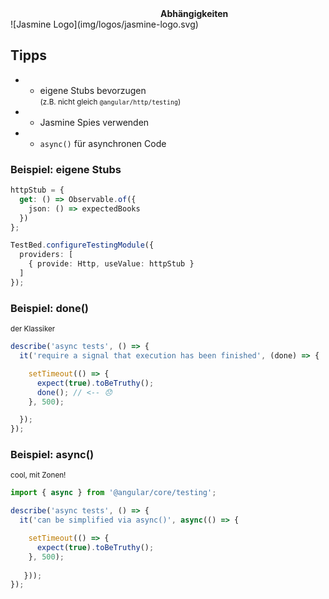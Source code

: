 <div style="margin-left:240px;text-align:left"><strong>Abhängigkeiten</strong></div>
![Jasmine Logo](img/logos/jasmine-logo.svg) <!-- .element: width="50%" -->




## Tipps

* * eigene Stubs bevorzugen<br><small>(z.B. nicht gleich `@angular/http/testing`)</small>
* * Jasmine Spies verwenden
* * `async()` für asynchronen Code




### Beispiel: eigene Stubs

```typescript
httpStub = {
  get: () => Observable.of({
    json: () => expectedBooks
  })
};

TestBed.configureTestingModule({
  providers: [
    { provide: Http, useValue: httpStub }
  ]
});

``` 




### Beispiel: done()
<small>der Klassiker</small>

```typescript
describe('async tests', () => {
  it('require a signal that execution has been finished', (done) => {

    setTimeout(() => {
      expect(true).toBeTruthy();
      done(); // <-- 😞
    }, 500);

  });
});
```




### Beispiel: async()
<small>cool, mit Zonen!</small>

```typescript
import { async } from '@angular/core/testing';

describe('async tests', () => {
  it('can be simplified via async()', async(() => {

    setTimeout(() => {
      expect(true).toBeTruthy();
    }, 500);
    
   }));
});
```
